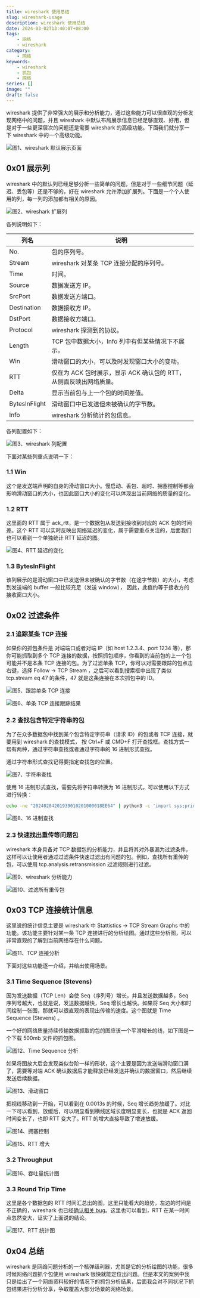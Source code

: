```yaml
---
title: wireshark 使用总结
slug: wireshark-usage
description: wireshark 使用总结
date: 2024-03-02T13:40:07+08:00
tags:
    - 网络
    - wireshark
category:
    - 网络
keywords:
    - wireshark
    - 抓包
    - 网络
series: []
image: ""
draft: false
---
```


wireshark 提供了非常强大的展示和分析能力，通过这些能力可以很直观的分析发现网络中的问题，并且 wireshark 中默认布局展示信息已经足够直观、好用，但是对于一些更深层次的问题还是需要 wireshark 的高级功能。下面我们就分享一下 wireshark 中的一个高级功能。

![图1、wireshark 默认展示页面](./wireshark-usage/01_wireshark_默认展示页面.png)

## **0x01 展示列**

wireshark 中的默认列已经足够分析一些简单的问题，但是对于一些细节问题（延迟、丢包等）还是不够的，好在 wireshark 允许添加扩展列。下面是一个个人使用的列，每一列的添加都有相关的原因。

![图2、wireshark 扩展列](./wireshark-usage/02_wireshark_扩展列.png)

各列说明如下：

| 列名          | 说明                                                               |
| ------------- | ------------------------------------------------------------------ |
| No.           | 包的序列号。                                                       |
| Stream        | wireshark 对某条 TCP 连接分配的序列号。                            |
| Time          | 时间。                                                             |
| Source        | 数据发送方 IP。                                                    |
| SrcPort       | 数据发送方端口。                                                   |
| Destination   | 数据接收方 IP。                                                    |
| DstPort       | 数据接收方端口。                                                   |
| Protocol      | wireshark 探测到的协议。                                           |
| Length        | TCP 包中数据大小，Info 列中有但某些情况下不展示。                  |
| Win           | 滑动窗口的大小，可以及时发现窗口大小的变动。                       |
| RTT           | 仅在为 ACK 包时展示，显示 ACK 确认包的 RTT，从侧面反映出网络质量。 |
| Delta         | 显示当前包与上一个包的时间差值。                                   |
| BytesInFlight | 滑动窗口中已发送但未被确认的字节数。                               |
| Info          | wireshark 分析统计的包信息。                                       |

各列配置如下：

![图3、wireshark 列配置](./wireshark-usage/03_wireshark_列配置.png)

下面对某些列重点说明一下：

### **1.1 Win**

这个是发送端声明的自身的滑动窗口大小。慢启动、丢包、超时、拥塞控制等都会影响滑动窗口的大小，也因此窗口大小的变化可以体现出当前网络的质量的变化。

### **1.2 RTT**

这里面的 RTT 属于 ack_rtt，是一个数据包从发送到接收到对应的 ACK 包的时间差。这个 RTT 可以实时反映出网络延迟的变化，属于需要重点关注的，后面我们也可以看到一个单独统计 RTT 延迟的图。

![图4、RTT 延迟的变化](./wireshark-usage/04_RTT_延迟的变化.png)

### **1.3 BytesInFlight**

该列展示的是滑动窗口中已发送但未被确认的字节数（在途字节数）的大小，考虑到发送端的 buffer 一般比较充足（发送 window）， 因此，此值约等于接收方的接收窗口大小。

## **0x02 过滤条件**

### **2.1 追踪某条 TCP 连接**

如果你的抓包条件是 对端端口或者对端 IP（如 host 1.2.3.4、port 1234 等），那你可能抓取到多个 TCP 连接的数据，按照抓包顺序，你看到的当前包的上一个包可能并不是本条 TCP 连接的包。为了过滤单条 TCP，你可以对需要跟踪的包点击右键，选择 Follow -> TCP Stream ，之后可以看到搜索框中出现了类似 tcp.stream eq 47 的条件，47 就是这条连接在本次抓包中的 ID。

![图5、跟踪单条 TCP 连接](./wireshark-usage/05_跟踪单条_TCP_连接.png)

![图6、单条 TCP 连接跟踪结果](./wireshark-usage/06_单条_TCP_连接跟踪结果.png)

### **2.2 查找包含特定字符串的包**

为了在众多数据包中找到某个包含特定字符串（请求 ID）的包或者 TCP 连接，就要用到 wireshark 的查找模式， 按 Ctrl+F 或 CMD+F 打开查找框。查找方式一帮有两种，通过字符串查找或者通过字符串的 16 进制形式查找。

通过字符串形式查找记得要指定查找包的位置。

![图7、字符串查找](./wireshark-usage/07_字符串查找.png)

使用 16 进制形式查找，需要先将字符串转换为 16 进制形式，可以使用以下方式进行转换：

```bash
echo -ne "20240204201939010201000018EE64" | python3 -c 'import sys;print("".join([hex(ord(c))[2:].zfill(2) for c in sys.stdin.read()]))' 
```

![图8、16 进制查找](./wireshark-usage/08_16_进制查找.png)

### **2.3 快速找出重传等问题包**

wireshark 本身具备对 TCP 数据包的分析能力，并且将其对外暴漏为过滤条件，这样可以让使用者通过过滤条件快速过滤出有问题的包。例如，查找所有重传的包，可以使用 tcp.analysis.retransmission 过滤规则进行过滤。

![图9、wireshark 分析能力](./wireshark-usage/09_wireshark_分析能力.png)

![图10、过滤所有重传包](./wireshark-usage/10_过滤所有重传包.png)

## **0x03 TCP 连接统计信息**

这里说的统计信息主要是 wireshark 中 Stattistics -> TCP Stream Graphs 中的功能。该功能主要针对某一条 TCP 连接进行的分析绘图。通过这些分析图，可以非常直观的了解到当前网络存在什么问题。

![图11、TCP 连接分析](./wireshark-usage/11_TCP_连接分析.png)

下面对这些功能逐一介绍，并给出使用场景。

### 3.1 Time Sequence (Stevens) 

因为发送数据（TCP Len）会使 Seq（序列号）增长，并且发送数据越多，Seq 序列号越大，也就是说，发送数据越快，Seq 增长也越快。如果将 Seq 大小和时间绘制一张图，那就可以很直观的表现出传输的速度。这个图就是 Time Sequence (Stevens)  。

一个好的网络质量持续传输数据抓取的包的图应该一个平滑增长的线，如下图是一个下载 500mb 文件的抓包图。

![图12、Time Sequence 分析](./wireshark-usage/12_Time_Sequence_分析.png)

如果将图放大后会发现类似台阶一样的形状，这个主要是因为发送端滑动窗口满了，需要等对端 ACK 确认数据后才能释放已经发送并确认的数据窗口，然后继续发送后续数据。

![图13、滑动窗口](./wireshark-usage/13_滑动窗口.png)

把视线移动到一开始，可以看到在 0.0013s 的时候，Seq 增长趋势放缓了。对比一下可以看到，放缓后，可以明显看到横线区域长度明显变长，也就是 ACK 返回时间变长了，也即 RTT 变大了。RTT 的增大直接导致了增速放缓。

![图14、拥塞控制](./wireshark-usage/14_拥塞控制.png)

![图15、RTT 增大](./wireshark-usage/15_RTT_增大.png)

### 3.2 Throughput

![图16、吞吐量统计图](./wireshark-usage/16_吞吐量统计图.png)

### 3.3 Round Trip Time

这里是各个数据包的 RTT 时间汇总出的图，这里只能看大的趋势，左边的时间是不正确的，wireshark 也已经[确认相关 bug](https://osqa-ask.wireshark.org/questions/38607/rtt-graph-showing-values-higher-than-tcpanalysisack_rtt/)。这里也可以看到，RTT 在某一时间点忽然变大，证实了上面说的结论。

![图17、RTT 统计图](./wireshark-usage/17_RTT_统计图.png)

## **0x04 总结**

wireshark 是网络问题分析的一个核弹级利器，尤其是它的分析绘图的功能，很多时候网络问题抓个包使用 wireshark 很快就能定位出问题。但是本文的案例中我只是给出了一个网络资料较好的情况下的抓包分析结果，后面我会对不同状况下抓包结果进行分析分享，争取覆盖大部分场景的网络场景。
